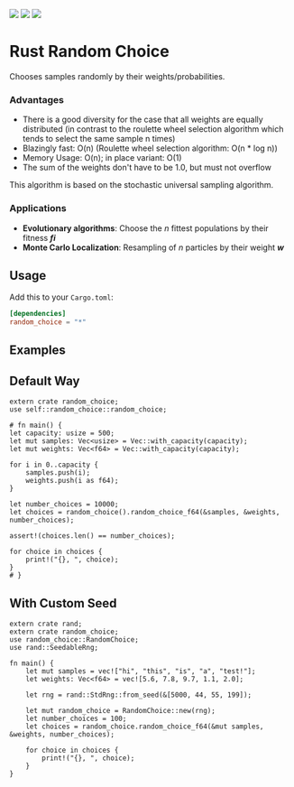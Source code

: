 ![](https://travis-ci.org/StefanoD/Rust_Random_Choice.svg?branch=master)
![](https://img.shields.io/crates/v/random_choice.svg)
![](https://img.shields.io/crates/l/random_choice.svg)

# Rust Random Choice
Chooses samples randomly by their weights/probabilities.

### Advantages

- There is a good diversity for the case that all weights are equally distributed (in contrast to the roulette wheel selection algorithm which tends to select the same sample n times)
- Blazingly fast: O(n) (Roulette wheel selection algorithm: O(n * log n))
- Memory Usage: O(n); in place variant: O(1)
- The sum of the weights don't have to be 1.0, but must not overflow

This algorithm is based on the stochastic universal sampling algorithm.

### Applications
- **Evolutionary algorithms**: Choose the _n_ fittest populations by their fitness **_fi_**
- **Monte Carlo Localization**: Resampling of _n_ particles by their weight **_w_**

## Usage

Add this to your `Cargo.toml`:

```toml
[dependencies]
random_choice = "*"
```

## Examples
## Default Way
```
extern crate random_choice;
use self::random_choice::random_choice;

# fn main() {
let capacity: usize = 500;
let mut samples: Vec<usize> = Vec::with_capacity(capacity);
let mut weights: Vec<f64> = Vec::with_capacity(capacity);

for i in 0..capacity {
    samples.push(i);
    weights.push(i as f64);
}

let number_choices = 10000;
let choices = random_choice().random_choice_f64(&samples, &weights, number_choices);

assert!(choices.len() == number_choices);

for choice in choices {
    print!("{}, ", choice);
}
# }
```
## With Custom Seed
```
extern crate rand;
extern crate random_choice;
use random_choice::RandomChoice;
use rand::SeedableRng;

fn main() {
    let mut samples = vec!["hi", "this", "is", "a", "test!"];
    let weights: Vec<f64> = vec![5.6, 7.8, 9.7, 1.1, 2.0];

    let rng = rand::StdRng::from_seed(&[5000, 44, 55, 199]);

    let mut random_choice = RandomChoice::new(rng);
    let number_choices = 100;
    let choices = random_choice.random_choice_f64(&mut samples, &weights, number_choices);

    for choice in choices {
        print!("{}, ", choice);
    }
}
```
